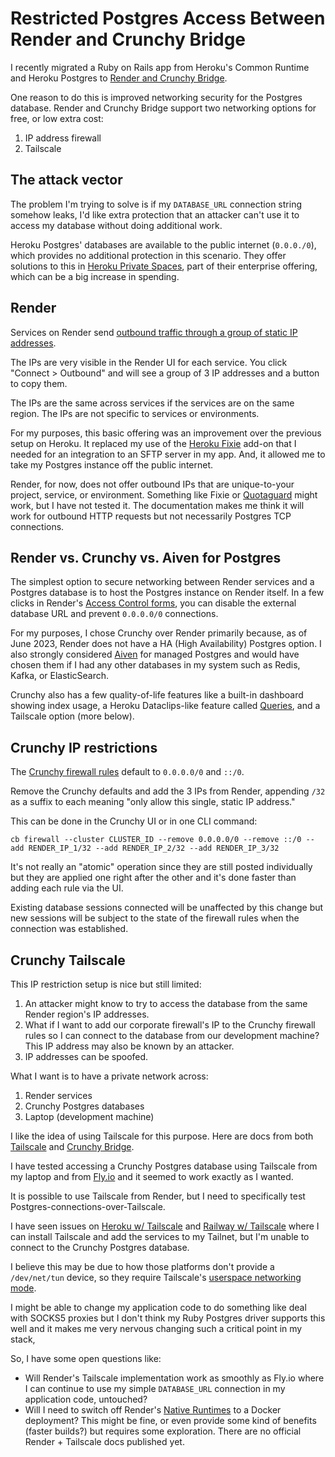 # Restricted Postgres Access Between Render and Crunchy Bridge

I recently migrated a Ruby on Rails app from Heroku's Common Runtime and Heroku
Postgres to [Render and Crunchy Bridge](/webstack).

One reason to do this is improved networking security for the Postgres database.
Render and Crunchy Bridge support two networking options for free, or low extra
cost:

1. IP address firewall
2. Tailscale

## The attack vector

The problem I'm trying to solve is if my `DATABASE_URL` connection string
somehow leaks, I'd like extra protection that an attacker can't use it to access
my database without doing additional work.

Heroku Postgres' databases are available to the public internet (`0.0.0./0`),
which provides no additional protection in this scenario.
They offer solutions to this in [Heroku Private Spaces](https://www.heroku.com/private-spaces),
part of their enterprise offering, which can be a big increase in spending.

## Render

Services on Render send
[outbound traffic through a group of static IP addresses](https://render.com/docs/static-outbound-ip-addresses).

The IPs are very visible in the Render UI for each service.
You click "Connect > Outbound" and will see a group of 3 IP addresses
and a button to copy them.

The IPs are the same across services if the services are on the same region.
The IPs are not specific to services or environments.

For my purposes, this basic offering was an improvement over the previous setup
on Heroku. It replaced my use of the [Heroku Fixie](https://usefixie.com/)
add-on that I needed for an integration to an SFTP server in my app. And, it
allowed me to take my Postgres instance off the public internet.

Render, for now, does not offer outbound IPs that are unique-to-your project,
service, or environment. Something like Fixie or
[Quotaguard](https://render.com/docs/quotaguard) might work, but I have not
tested it. The documentation makes me think it will work for outbound HTTP
requests but not necessarily Postgres TCP connections.

## Render vs. Crunchy vs. Aiven for Postgres

The simplest option to secure networking between Render services and a Postgres
database is to host the Postgres instance on Render itself.
In a few clicks in Render's [Access Control forms](https://render.com/docs/databases#access-control),
you can disable the external database URL and prevent `0.0.0.0/0` connections.

For my purposes, I chose Crunchy over Render primarily because, as of June 2023,
Render does not have a HA (High Availability) Postgres option.
I also strongly considered [Aiven](https://aiven.io/) for managed Postgres
and would have chosen them if I had any other databases in my system
such as Redis, Kafka, or ElasticSearch.

Crunchy also has a few quality-of-life features like a built-in dashboard
showing index usage, a Heroku Dataclips-like feature called
[Queries](https://docs.crunchybridge.com/concepts/saved-queries),
and a Tailscale option (more below).

## Crunchy IP restrictions

The [Crunchy firewall rules](https://docs.crunchybridge.com/how-to/firewall/)
default to `0.0.0.0/0` and `::/0`.

Remove the Crunchy defaults
and add the 3 IPs from Render,
appending `/32` as a suffix to each
meaning "only allow this single, static IP address."

This can be done in the Crunchy UI or in one CLI command:

```
cb firewall --cluster CLUSTER_ID --remove 0.0.0.0/0 --remove ::/0 --add RENDER_IP_1/32 --add RENDER_IP_2/32 --add RENDER_IP_3/32
```

It's not really an "atomic" operation since they are still posted individually
but they are applied one right after the other and it's done faster than adding
each rule via the UI.

Existing database sessions connected will be unaffected by this change
but new sessions will be subject to the state of the firewall rules
when the connection was established.

## Crunchy Tailscale

This IP restriction setup is nice but still limited:

1. An attacker might know to try to access the database from the same Render
   region's IP addresses.
2. What if I want to add our corporate firewall's IP to the Crunchy firewall
   rules so I can connect to the database from our development machine? This IP
   address may also be known by an attacker.
3. IP addresses can be spoofed.

What I want is to have a private network across:

1. Render services
2. Crunchy Postgres databases
3. Laptop (development machine)

I like the idea of using Tailscale for this purpose. Here are docs
from both [Tailscale](https://tailscale.com/kb/1231/crunchy-bridge/)
and [Crunchy Bridge](https://docs.crunchybridge.com/how-to/tailscale).

I have tested accessing a Crunchy Postgres database using Tailscale
from my laptop and from [Fly.io](https://fly.io) and it seemed to work
exactly as I wanted.

It is possible to use Tailscale from Render,
but I need to specifically test Postgres-connections-over-Tailscale.

I have seen issues on [Heroku w/ Tailscale](https://github.com/croaky/webstack/tree/main/heroku-go-crunchy)
and [Railway w/
Tailscale](https://github.com/croaky/webstack/tree/main/railway-go-tailscale)
where I can install Tailscale and add the services to my Tailnet,
but I'm unable to connect to the Crunchy Postgres database.

I believe this may be due to how those platforms don't provide a `/dev/net/tun`
device, so they require Tailscale's [userspace networking
mode](https://tailscale.com/kb/1107/heroku/).

I might be able to change my application code to do something like deal with SOCKS5 proxies
but I don't think my Ruby Postgres driver supports this well
and it makes me very nervous changing such a critical point in my stack,

So, I have some open questions like:

- Will Render's Tailscale implementation work as smoothly as Fly.io
  where I can continue to use my simple `DATABASE_URL` connection in my
  application code, untouched?
- Will I need to switch off Render's [Native Runtimes](https://render.com/docs/native-runtimes)
  to a Docker deployment? This might be fine, or even provide some kind of
  benefits (faster builds?) but requires some exploration. There are no official
  Render + Tailscale docs published yet.
